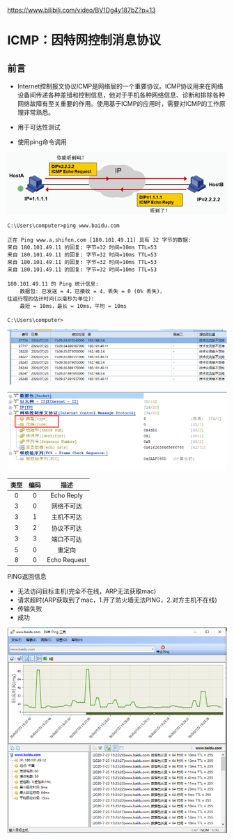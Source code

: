  https://www.bilibili.com/video/BV1Dg4y187bZ?p=13 

# ICMP：因特网控制消息协议

## 前言

* Internet控制报文协议ICMP是网络层的一个重要协议。ICMP协议用来在网络设备间传递各种差错和控制信息，他对于手机各种网络信息、诊断和排除各种网络故障有至关重要的作用。使用基于ICMP的应用时，需要对ICMP的工作原理非常熟悉。

* 用于可达性测试
* 使用ping命令调用

![1595487446779](ICNP.assets/1595487446779.png)

```
C:\Users\computer>ping www.baidu.com

正在 Ping www.a.shifen.com [180.101.49.11] 具有 32 字节的数据:
来自 180.101.49.11 的回复: 字节=32 时间=10ms TTL=53
来自 180.101.49.11 的回复: 字节=32 时间=10ms TTL=53
来自 180.101.49.11 的回复: 字节=32 时间=10ms TTL=53
来自 180.101.49.11 的回复: 字节=32 时间=10ms TTL=53

180.101.49.11 的 Ping 统计信息:
    数据包: 已发送 = 4，已接收 = 4，丢失 = 0 (0% 丢失)，
往返行程的估计时间(以毫秒为单位):
    最短 = 10ms，最长 = 10ms，平均 = 10ms

C:\Users\computer>
```

![1595488207169](ICNP.assets/1595488207169.png)

![1595488275033](ICNP.assets/1595488275033.png)

| 类型 | 编码 |     描述     |
| :--: | :--: | :----------: |
|  0   |  0   |  Echo Reply  |
|  3   |  0   |  网络不可达  |
|  3   |  1   |  主机不可达  |
|  3   |  2   |  协议不可达  |
|  3   |  3   |  端口不可达  |
|  5   |  0   |    重定向    |
|  8   |  0   | Echo Request |

PING返回信息

* 无法访问目标主机(完全不在线，ARP无法获取mac)
* 请求超时(ARP获取到了mac，1.开了防火墙无法PING，2.对方主机不在线)
* 传输失败
* 成功

![1595489017211](ICNP.assets/1595489017211.png)